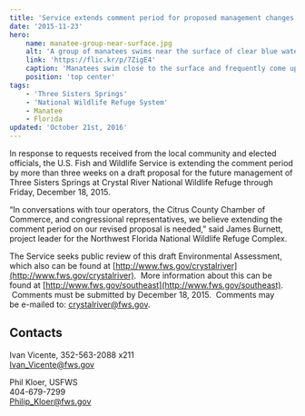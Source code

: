 ```yaml
---
title: 'Service extends comment period for proposed management changes at Three Sisters Springs'
date: '2015-11-23'
hero:
    name: manatee-group-near-surface.jpg
    alt: 'A group of manatees swims near the surface of clear blue water.'
    link: 'https://flic.kr/p/7ZigE4'
    caption: 'Manatees swim close to the surface and frequently come up for air. Photo by Jim Reid, USFWS.'
    position: 'top center'
tags:
    - 'Three Sisters Springs'
    - 'National Wildlife Refuge System'
    - Manatee
    - Florida
updated: 'October 21st, 2016'
---
```


In response to requests received from the local community and elected officials, the U.S. Fish and Wildlife Service is extending the comment period by more than three weeks on a draft proposal for the future management of Three Sisters Springs at Crystal River National Wildlife Refuge through Friday, December 18, 2015\.  

“In conversations with tour operators, the Citrus County Chamber of Commerce, and congressional representatives, we believe extending the comment period on our revised proposal is needed,” said James Burnett, project leader for the Northwest Florida National Wildlife Refuge Complex.  

The Service seeks public review of this draft Environmental Assessment, which also can be found at [http://www.fws.gov/crystalriver](http://www.fws.gov/crystalriver).  More information about this can be found at [http://www.fws.gov/southeast](http://www.fws.gov/southeast).  Comments must be submitted by December 18, 2015\.  Comments may be e-mailed to: [crystalriver@fws.gov](mailto:crystalriver@fws.gov?subject=Three%20Sisters%20Springs%20Draft%20Environmental%20Assessment).

## Contacts

Ivan Vicente, 352-563-2088 x211  
Ivan_Vicente@fws.gov

Phil Kloer, USFWS  
404-679-7299  
[Philip_Kloer@fws.gov](mailto:Philip_Kloer@fws.gov)
